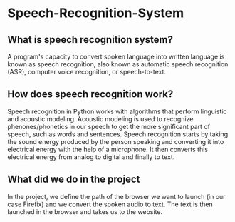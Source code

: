 # Speech-Recognition-System
## What is speech recognition system?
A program's capacity to convert spoken language into written language is known as speech recognition, also known as automatic speech recognition (ASR), computer voice recognition, or speech-to-text. 

## How does speech recognition work?
Speech recognition in Python works with algorithms that perform linguistic and acoustic modeling. Acoustic modeling is used to recognize phenones/phonetics in our speech to get the more significant part of speech, such as words and sentences. Speech recognition starts by taking the sound energy produced by the person speaking and converting it into electrical energy with the help of a microphone. It then converts this electrical energy from analog to digital and finally to text.

## What did we do in the project
In the project, we define the path of the browser we want to launch (in our case Firefix) and we convert the spoken audio to text. The text is then launched in the browser and takes us to the website. 
